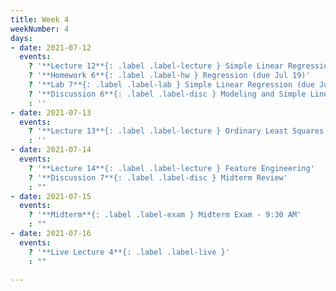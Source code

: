 ```yaml
---
title: Week 4
weekNumber: 4
days:
- date: 2021-07-12
  events:
    ? '**Lecture 12**{: .label .label-lecture } Simple Linear Regression'
    ? '**Homework 6**{: .label .label-hw } Regression (due Jul 19)'
    ? '**Lab 7**{: .label .label-lab } Simple Linear Regression (due Jul 17)'
    ? '**Discussion 6**{: .label .label-disc } Modeling and Simple Linear Regression'
    : ''
- date: 2021-07-13
  events:
    ? '**Lecture 13**{: .label .label-lecture } Ordinary Least Squares + Geometric Interpretation'
    : ''
- date: 2021-07-14
  events:
    ? '**Lecture 14**{: .label .label-lecture } Feature Engineering'
    ? '**Discussion 7**{: .label .label-disc } Midterm Review'
    : ""
- date: 2021-07-15
  events:
    ? '**Midterm**{: .label .label-exam } Midterm Exam - 9:30 AM'
    : ""
- date: 2021-07-16
  events:
    ? '**Live Lecture 4**{: .label .label-live }'
    : ""

---
```

